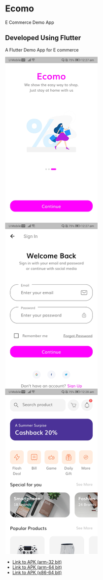 # Ecomo

E Commerce Demo App

## Developed Using Flutter

A Flutter Demo App for E commerce

<img src="https://raw.githubusercontent.com/dylansalim3/E-Commerce-UI-Flutter/master/resources/screenshots/Screenshot1.jpg" width="300">
<img src="https://raw.githubusercontent.com/dylansalim3/E-Commerce-UI-Flutter/master/resources/screenshots/Screenshot2.jpg" width="300">
<img src="https://raw.githubusercontent.com/dylansalim3/E-Commerce-UI-Flutter/master/resources/screenshots/Screenshot3.jpg" width="300">

- [Link to APK (arm-32 bit)](https://github.com/dylansalim3/E-Commerce-UI-Flutter/blob/master/apk/app-armeabi-v7a-release.apk?raw=true)
- [Link to APK (arm-64 bit)](https://github.com/dylansalim3/E-Commerce-UI-Flutter/blob/master/apk/app-arm64-v8a-release.apk?raw=true)
- [Link to APK (x86-64 bit)](https://github.com/dylansalim3/E-Commerce-UI-Flutter/blob/master/apk/app-x86_64-release.apk?raw=true)